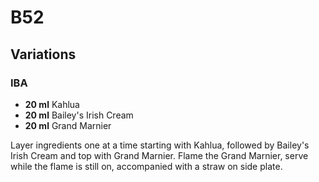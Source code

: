 # B52

## Variations

### IBA

* **20 ml** Kahlua
* **20 ml** Bailey's Irish Cream
* **20 ml** Grand Marnier

Layer ingredients one at a time starting with Kahlua, followed by Bailey's Irish Cream and top with Grand Marnier. Flame the Grand Marnier, serve while the flame is still on, accompanied with a straw on side plate.
